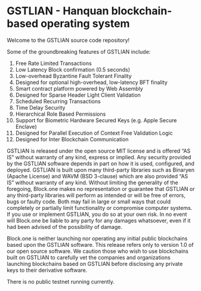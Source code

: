
# GSTLIAN - Hanquan blockchain-based operating system
 
Welcome to the GSTLIAN source code repository! 

Some of the groundbreaking features of GSTLIAN include:

1. Free Rate Limited Transactions 
1. Low Latency Block confirmation (0.5 seconds)
1. Low-overhead Byzantine Fault Tolerant Finality
1. Designed for optional high-overhead, low-latency BFT finality 
1. Smart contract platform powered by Web Assembly
1. Designed for Sparse Header Light Client Validation
1. Scheduled Recurring Transactions 
1. Time Delay Security
1. Hierarchical Role Based Permissions
1. Support for Biometric Hardware Secured Keys (e.g. Apple Secure Enclave)
1. Designed for Parallel Execution of Context Free Validation Logic
1. Designed for Inter Blockchain Communication 

GSTLIAN is released under the open source MIT license and is offered “AS IS” without warranty of any kind, express or implied. Any security provided by the GSTLIAN software depends in part on how it is used, configured, and deployed. GSTLIAN is built upon many third-party libraries such as Binaryen (Apache License) and WAVM  (BSD 3-clause) which are also provided “AS IS” without warranty of any kind. Without limiting the generality of the foregoing, Block.one makes no representation or guarantee that GSTLIAN or any third-party libraries will perform as intended or will be free of errors, bugs or faulty code. Both may fail in large or small ways that could completely or partially limit functionality or compromise computer systems. If you use or implement GSTLIAN, you do so at your own risk. In no event will Block.one be liable to any party for any damages whatsoever, even if it had been advised of the possibility of damage.  

Block.one is neither launching nor operating any initial public blockchains based upon the GSTLIAN software. This release refers only to version 1.0 of our open source software. We caution those who wish to use blockchains built on GSTLIAN to carefully vet the companies and organizations launching blockchains based on GSTLIAN before disclosing any private keys to their derivative software. 

There is no public testnet running currently.
